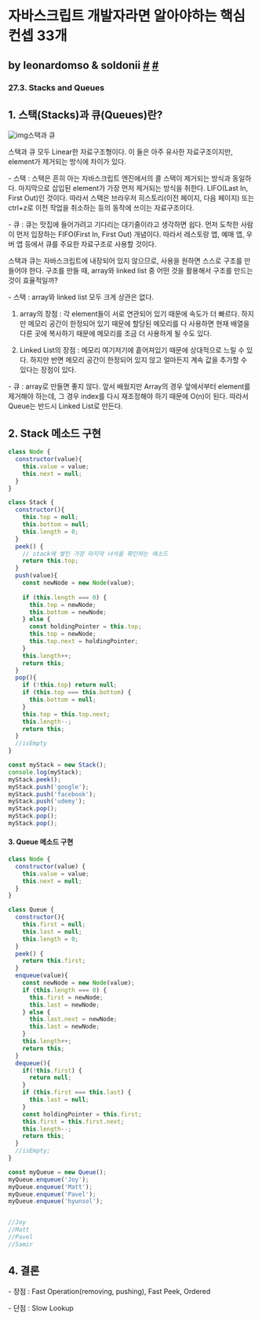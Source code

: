 # 자바스크립트 개발자라면 알아야하는 핵심 컨셉 33개 

## by leonardomso & soldonii [#](https://github.com/leonardomso/33-js-concepts) [#](https://soldonii.tistory.com/56?category=862199) #

### 27.3. Stacks and Queues

## 1. 스택(Stacks)과 큐(Queues)란?



![img](https://blog.kakaocdn.net/dn/uzJE1/btqySjsSSHB/GqYzykfrrPQvVjPJHhbW40/img.png)스택과 큐



스택과 큐 모두 Linear한 자료구조형이다. 이 둘은 아주 유사한 자료구조이지만, element가 제거되는 방식에 차이가 있다.

 

\- 스택 : 스택은 흔히 아는 자바스크립트 엔진에서의 콜 스택이 제거되는 방식과 동일하다. 마지막으로 삽입된 element가 가장 먼저 제거되는 방식을 취한다. LIFO(Last In, First Out)인 것이다. 따라서 스택은 브라우저 히스토리(이전 페이지, 다음 페이지) 또는 ctrl+z로 이전 작업을 취소하는 등의 동작에 쓰이는 자료구조이다.

 

\- 큐 : 큐는 맛집에 들어가려고 기다리는 대기줄이라고 생각하면 쉽다. 먼저 도착한 사람이 먼저 입장하는 FIFO(First In, First Out) 개념이다. 따라서 레스토랑 앱, 예매 앱, 우버 앱 등에서 큐를 주요한 자료구조로 사용할 것이다. 

 

스택과 큐는 자바스크립트에 내장되어 있지 않으므로, 사용을 원하면 스스로 구조를 만들어야 한다. 구조를 만들 때, array와 linked list 중 어떤 것을 활용해서 구조를 만드는 것이 효율적일까?

 

\- 스택 : array와 linked list 모두 크게 상관은 없다.

 1) array의 장점 : 각 element들이 서로 연관되어 있기 때문에 속도가 더 빠르다. 하지만 메모리 공간이 한정되어 있기 때문에 할당된 메모리를 다 사용하면 현재 배열을 다른 곳에 복사하기 때문에 메모리를 조금 더 사용하게 될 수도 있다.

 2) Linked List의 장점 : 메모리 여기저기에 흩어져있기 때문에 상대적으로 느릴 수 있다. 하지만 반면 메모리 공간이 한정되어 있지 않고 얼마든지 계속 값을 추가할 수 있다는 장점이 있다.

 

\- 큐 : array로 만들면 좋지 않다. 앞서 배웠지만 Array의 경우 앞에서부터 element를 제거해야 하는데, 그 경우 index를 다시 재조정해야 하기 때문에 O(n)이 된다. 따라서 Queue는 반드시 Linked List로 만든다.



## 2. Stack 메소드 구현

```js
class Node {
  constructor(value){
    this.value = value;
    this.next = null;
  }
}

class Stack {
  constructor(){
    this.top = null;
    this.bottom = null;
    this.length = 0;
  }
  peek() {
    // stack에 쌓인 가장 마지막 녀석을 확인하는 메소드
    return this.top;
  }
  push(value){
    const newNode = new Node(value);
    
    if (this.length === 0) {
      this.top = newNode;
      this.bottom = newNode;
    } else {
      const holdingPointer = this.top;
      this.top = newNode;
      this.top.next = holdingPointer;
    }
    this.length++;
    return this;
  }
  pop(){
    if (!this.top) return null;
    if (this.top === this.bottom) {
      this.bottom = null;
    }
    this.top = this.top.next;
    this.length--;
    return this;
  }
  //isEmpty
}

const myStack = new Stack();
console.log(myStack);
myStack.peek();
myStack.push('google');
myStack.push('facebook');
myStack.push('udemy');
myStack.pop();
myStack.pop();
myStack.pop();
```

 

#### 3. Queue 메소드 구현

```js
class Node {
  constructor(value) {
    this.value = value;
    this.next = null;
  }
}

class Queue {
  constructor(){
    this.first = null;
    this.last = null;
    this.length = 0;
  }
  peek() {
    return this.first;
  }
  enqueue(value){
    const newNode = new Node(value);
    if (this.length === 0) {
      this.first = newNode;
      this.last = newNode;
    } else {
      this.last.next = newNode;
      this.last = newNode;
    }
    this.length++;
    return this;
  }
  dequeue(){
    if(!this.first) {
      return null;
    }
    if (this.first === this.last) {
      this.last = null;
    }
    const holdingPointer = this.first;
    this.first = this.first.next;
    this.length--;
    return this;
  }
  //isEmpty;
}

const myQueue = new Queue();
myQueue.enqueue('Joy');
myQueue.enqueue('Matt');
myQueue.enqueue('Pavel');
myQueue.enqueue('hyunsol');


//Joy
//Matt
//Pavel
//Samir
```

 

## 4. 결론

\- 장점 : Fast Operation(removing, pushing), Fast Peek, Ordered

\- 단점 : Slow Lookup